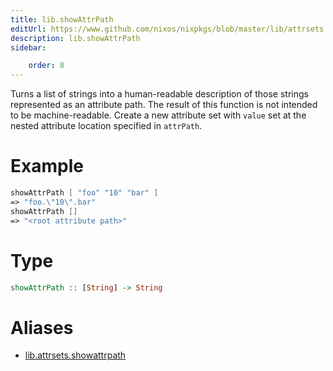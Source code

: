 ```yaml
---
title: lib.showAttrPath
editUrl: https://www.github.com/nixos/nixpkgs/blob/master/lib/attrsets.nix#L1156C5
description: lib.showAttrPath
sidebar:

    order: 8
---
```


Turns a list of strings into a human-readable description of those
strings represented as an attribute path. The result of this function is
not intended to be machine-readable.
Create a new attribute set with `value` set at the nested attribute location specified in `attrPath`.

# Example

```nix
showAttrPath [ "foo" "10" "bar" ]
=> "foo.\"10\".bar"
showAttrPath []
=> "<root attribute path>"
```

# Type

```haskell
showAttrPath :: [String] -> String
```


# Aliases

- [lib.attrsets.showattrpath](/nix-doc-comments/reference/lib/attrsets/lib-attrsets-showattrpath)


